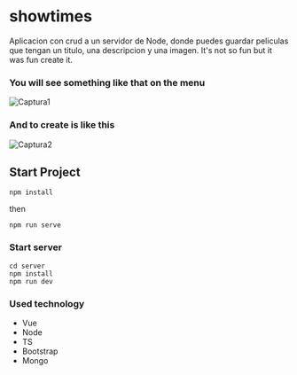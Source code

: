 # showtimes
Aplicacion con crud a un servidor de Node, donde puedes guardar peliculas que tengan un titulo, una descripcion y una imagen.
It's not so fun but it was fun create it.

### You will see something like that on the menu
![Captura1](https://user-images.githubusercontent.com/54743642/169498794-9969a3db-040d-4c40-a04c-0e5d888b190d.PNG)

### And to create is like this
![Captura2](https://user-images.githubusercontent.com/54743642/169499472-83b55819-27ed-4b5a-8ee0-96e1ed317926.PNG)


## Start Project
```
npm install
```
then
```
npm run serve
```

### Start server
```
cd server
npm install
npm run dev
```


### Used technology
- Vue
- Node
- TS
- Bootstrap
- Mongo
